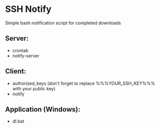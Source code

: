 # SSH Notify


Simple bash notification script for completed downloads

## Server:
  * crontab
  * notify-server

## Client:
  * authorized_keys (don't forget to replace %%%YOUR_SSH_KEY%%% with your public key)
  * notify

## Application (Windows):
  * dl.bat
